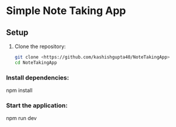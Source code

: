 # Simple Note Taking App

## Setup
1. Clone the repository:
   ```bash
   git clone <https://github.com/kashishgupta40/NoteTakingApp>
   cd NoteTakingApp


### Install dependencies:

npm install


### Start the application:
npm run dev